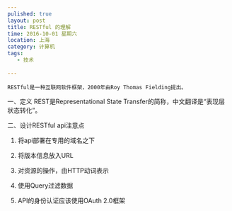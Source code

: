 ```yaml
---
pulished: true
layout: post
title: RESTful 的理解
time: 2016-10-01 星期六
location: 上海
category: 计算机
tags:
   - 技术
   
---
```


    RESTful是一种互联网软件框架，2000年由Roy Thomas Fielding提出。
    
<!-- more -->

一、定义
REST是Representational State Transfer的简称，中文翻译是“表现层状态转化”。

二、设计RESTful api注意点

1. 将api部署在专用的域名之下

2. 将版本信息放入URL

3. 对资源的操作，由HTTP动词表示

4. 使用Query过滤数据

5. API的身份认证应该使用OAuth 2.0框架